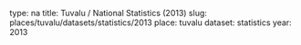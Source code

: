 type: na
title: Tuvalu / National Statistics (2013)
slug: places/tuvalu/datasets/statistics/2013
place: tuvalu
dataset: statistics
year: 2013

